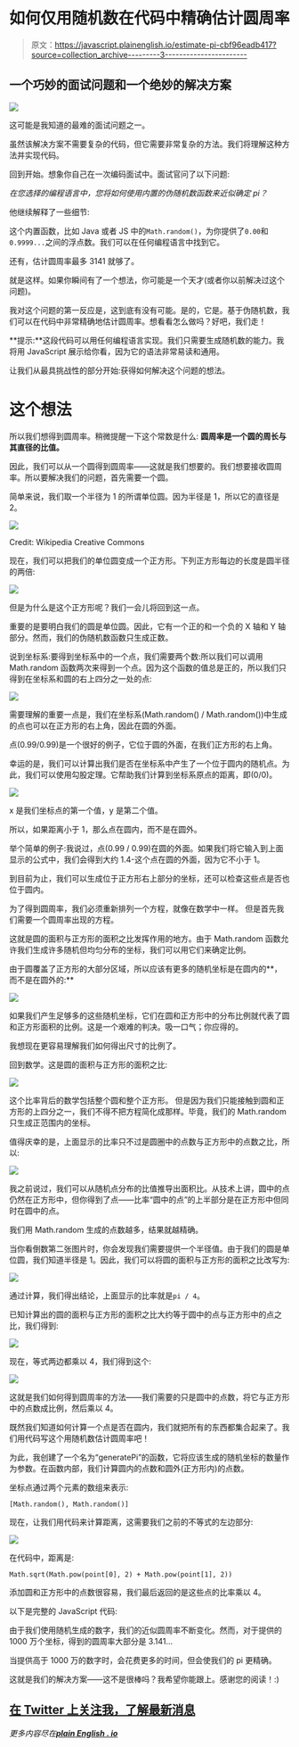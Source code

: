 # 如何仅用随机数在代码中精确估计圆周率

> 原文：<https://javascript.plainenglish.io/estimate-pi-cbf96eadb417?source=collection_archive---------3----------------------->

## 一个巧妙的面试问题和一个绝妙的解决方案

![](img/23ad15af77daf119dd4981bd868af10a.png)

这可能是我知道的最难的面试问题之一。

虽然该解决方案不需要复杂的代码，但它需要非常复杂的方法。我们将理解这种方法并实现代码。

回到开始。想象你自己在一次编码面试中。面试官问了以下问题:

*在您选择的编程语言中，您将如何使用内置的伪随机数函数来近似确定 pi？*

他继续解释了一些细节:

这个内置函数，比如 Java 或者 JS 中的`Math.random()`，为你提供了`0.00`和`0.9999...`之间的浮点数。我们可以在任何编程语言中找到它。

还有，估计圆周率最多 3141 就够了。

就是这样。如果你瞬间有了一个想法，你可能是一个天才(或者你以前解决过这个问题)。

我对这个问题的第一反应是，这到底有没有可能。是的，它是。基于伪随机数，我们可以在代码中非常精确地估计圆周率。想看看怎么做吗？好吧，我们走！

**提示:**这段代码可以用任何编程语言实现。我们只需要生成随机数的能力。我将用 JavaScript 展示给你看，因为它的语法非常易读和通用。

让我们从最具挑战性的部分开始:获得如何解决这个问题的想法。

# 这个想法

所以我们想得到圆周率。稍微提醒一下这个常数是什么:
**圆周率是一个圆的周长与其直径的比值。**

因此，我们可以从一个圆得到圆周率——这就是我们想要的。我们想要接收圆周率。所以要解决我们的问题，首先需要一个圆。

简单来说，我们取一个半径为 1 的所谓单位圆。因为半径是 1，所以它的直径是 2。

![](img/d59af1a29b16a0868d808d0cf76b1678.png)

Credit: Wikipedia Creative Commons

现在，我们可以把我们的单位圆变成一个正方形。下列正方形每边的长度是圆半径的两倍:

![](img/ce73658a641d2b4cc4a59d29cbbd0d13.png)

但是为什么是这个正方形呢？我们一会儿将回到这一点。

重要的是要明白我们的圆是单位圆。因此，它有一个正的和一个负的 X 轴和 Y 轴部分。然而，我们的伪随机数函数只生成正数。

说到坐标系:要得到坐标系中的一个点，我们需要两个数:所以我们可以调用 Math.random 函数两次来得到一个点。因为这个函数的值总是正的，所以我们只得到在坐标系和圆的右上四分之一处的点:

![](img/645b85ca0d6cbd3eaf404d0d16ae2233.png)

需要理解的重要一点是，我们在坐标系(Math.random() / Math.random())中生成的点也可以在正方形的右上角，因此在圆的外面。

点(0.99/0.99)是一个很好的例子，它位于圆的外面，在我们正方形的右上角。

幸运的是，我们可以计算出我们是否在坐标系中产生了一个位于圆内的随机点。为此，我们可以使用勾股定理。它帮助我们计算到坐标系原点的距离，即(0/0)。

![](img/bdaf40339ab9a0eb1017bd09ca33b822.png)

x 是我们坐标点的第一个值，y 是第二个值。

所以，如果距离小于 1，那么点在圆内，而不是在圆外。

举个简单的例子:我说过，点(0.99 / 0.99)在圆的外面。如果我们将它输入到上面显示的公式中，我们会得到大约 1.4-这个点在圆的外面，因为它不小于 1。

到目前为止，我们可以生成位于正方形右上部分的坐标，还可以检查这些点是否也位于圆内。

为了得到圆周率，我们必须重新排列一个方程，就像在数学中一样。
但是首先我们需要一个圆周率出现的方程。

这就是圆的面积与正方形的面积之比发挥作用的地方。由于 Math.random 函数允许我们生成许多随机但均匀分布的坐标，我们可以用它们来确定比例。

由于圆覆盖了正方形的大部分区域，所以应该有更多的随机坐标是在圆内的**，而不是在圆外的:**

![](img/0363ac031aba47a2e389cec10a8f679d.png)

如果我们产生足够多的这些随机坐标，它们在圆和正方形中的分布比例就代表了圆和正方形面积的比例。这是一个艰难的判决。吸一口气；你应得的。

我想现在更容易理解我们如何得出尺寸的比例了。

回到数学。这是圆的面积与正方形的面积之比:

![](img/83d0a824ef1c2becceaddb4b37f9d66c.png)

这个比率背后的数学包括整个圆和整个正方形。
但是因为我们只能接触到圆和正方形的上四分之一，我们不得不把方程简化成那样。毕竟，我们的 Math.random 只生成正范围内的坐标。

值得庆幸的是，上面显示的比率只不过是圆圈中的点数与正方形中的点数之比，所以:

![](img/0634f3690ef67d6ca5293580bbced329.png)

我之前说过，我们可以从随机点分布的比值推导出面积比。从技术上讲，圆中的点仍然在正方形中，但你得到了点——比率“圆中的点”的上半部分是在正方形中但同时在圆中的点。

我们用 Math.random 生成的点数越多，结果就越精确。

当你看倒数第二张图片时，你会发现我们需要提供一个半径值。由于我们的圆是单位圆，我们知道半径是 1。因此，我们可以将圆的面积与正方形的面积之比改写为:

![](img/28fb729ca2b017d4843690b40ccb23f6.png)

通过计算，我们得出结论，上面显示的比率就是`pi / 4`。

已知计算出的圆的面积与正方形的面积之比大约等于圆中的点与正方形中的点之比，我们得到:

![](img/38232ef2c21c8d80c327dbefcc36315e.png)

现在，等式两边都乘以 4，我们得到这个:

![](img/0e95cbae43f26630869490554715bdde.png)

这就是我们如何得到圆周率的方法——我们需要的只是圆中的点数，将它与正方形中的点数成比例，然后乘以 4。

既然我们知道如何计算一个点是否在圆内，我们就把所有的东西都集合起来了。我们用代码写这个用随机数估计圆周率吧！

为此，我创建了一个名为“generatePi”的函数，它将应该生成的随机坐标的数量作为参数。在函数内部，我们计算圆内的点数和圆外(正方形内)的点数。

坐标点通过两个元素的数组来表示:

```
[Math.random(), Math.random()]
```

现在，让我们用代码来计算距离，这需要我们之前的不等式的左边部分:

![](img/bdaf40339ab9a0eb1017bd09ca33b822.png)

在代码中，距离是:

```
Math.sqrt(Math.pow(point[0], 2) + Math.pow(point[1], 2))
```

添加圆和正方形中的点数很容易，我们最后返回的是这些点的比率乘以 4。

以下是完整的 JavaScript 代码:

由于我们使用随机生成的数字，我们的近似圆周率不断变化。然而，对于提供的 1000 万个坐标，得到的圆周率大部分是 3.141…

当提供高于 1000 万的数字时，会花费更多的时间，但会使我们的 pi 更精确。

这就是我们的解决方案——这不是很棒吗？我希望你能跟上。感谢您的阅读！:)

## [在 Twitter 上关注我，了解最新消息](https://twitter.com/louispetrik)

*更多内容尽在*[***plain English . io***](http://plainenglish.io/)